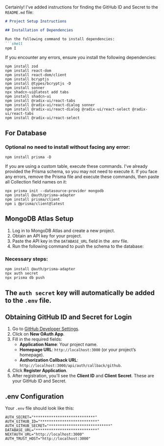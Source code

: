 Certainly! I've added instructions for finding the GitHub ID and Secret to the `README.md` file:

```markdown
# Project Setup Instructions

## Installation of Dependencies

Run the following command to install dependencies:
```shell
npm I
```

If you encounter any errors, ensure you install the following dependencies:
```shell
npm install zod 
npm install react-dom 
npm install react-dom/client
npm install bcryptjs
npm install @types/bcryptjs -D
npm install sonner
npx shadcn-ui@latest add tabs
npm install shadcn-ui
npm install @radix-ui/react-tabs
npm install @radix-ui/react-dialog sonner
npm install @radix-ui/react-dialog @radix-ui/react-select @radix-ui/react-tabs
npm install @radix-ui/react-select
```

## For Database

### Optional no need to install without facing any error:
```shell
npm install prisma -D
```
If you are using a custom table, execute these commands. I've already provided the Prisma schema, so you may not need to execute it. If you face any errors, remove the Prisma file and execute these commands, then paste all Collection field names on it:
```shell
npx prisma init --datasource-provider mongodb
npm install @auth/prisma-adapter
npm install prisma/client
npm i @prisma/client@latest
```


## MongoDB Atlas Setup

1. Log in to MongoDB Atlas and create a new project.
2. Obtain an API key for your project.
3. Paste the API key in the `DATABASE_URL` field in the .env file.
4. Run the following command to push the schema to the database:

### Necessary steps:
```shell
npm install @auth/prisma-adapter
npx auth secret
npx prisma db push
```

## The `auth secret` key will automatically be added to the `.env` file.

## Obtaining GitHub ID and Secret for Login

1. Go to [GitHub Developer Settings](https://github.com/settings/developers).
2. Click on **New OAuth App**.
3. Fill in the required fields:
   - **Application Name**: Your project name.
   - **Homepage URL**: `http://localhost:3000` (or your project’s homepage).
   - **Authorization Callback URL**: `http://localhost:3000/api/auth/callback/github`.
4. Click **Register Application**.
5. After registration, you'll see the **Client ID** and **Client Secret**. These are your GitHub ID and Secret.

## .env Configuration

Your `.env` file should look like this:
```env
AUTH_SECRET="****************************" 
AUTH_GITHUB_ID="**************************"
AUTH_GITHUB_SECRET="****************************"
DATABASE_URL="****************************"
NEXTAUTH_URL="http://localhost:3000"
AUTH_TRUST_HOST="http://localhost:3000"
```

